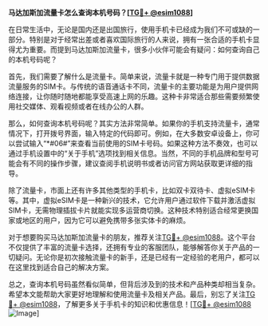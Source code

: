 **马达加斯加流量卡怎么查询本机号码？[[TG💪+ @esim1088](https://t.me/s/esim1088)]**

在日常生活中，无论是国内还是出国旅行，使用手机卡已经成为我们不可或缺的一部分。特别是对于经常出差或者喜欢国际旅行的人来说，拥有一张合适的手机卡显得尤为重要。而提到马达加斯加流量卡，很多小伙伴可能会有疑问：如何查询自己的本机号码呢？

首先，我们需要了解什么是流量卡。简单来说，流量卡就是一种专门用于提供数据流量服务的SIM卡。与传统的语音通话卡不同，流量卡的主要功能是为用户提供网络连接，让你随时随地都能享受高速上网的乐趣。这种卡非常适合那些需要频繁使用社交媒体、观看视频或者在线办公的人群。

那么，如何查询本机号码呢？其实方法非常简单。如果你的手机支持流量卡，通常情况下，打开拨号界面，输入特定的代码即可。例如，在大多数安卓设备上，你可以尝试输入“*#06#”来查看当前使用的SIM卡号码。如果这种方法不奏效，也可以通过手机设置中的“关于手机”选项找到相关信息。当然，不同的手机品牌和型号可能会有不同的操作步骤，建议查阅手机说明书或者访问官方网站获取更详细的指导。

除了流量卡，市面上还有许多其他类型的手机卡，比如双卡双待卡、虚拟eSIM卡等。其中，虚拟eSIM卡是一种新兴的技术，它允许用户通过软件下载并激活虚拟SIM卡，无需物理插拔卡片就能实现多运营商切换。这种技术特别适合经常更换国家或地区的用户，因为它可以避免携带多张实体卡的麻烦。

对于想要购买马达加斯加流量卡的朋友，推荐关注[TG💪+ @esim1088](https://t.me/s/esim1088)。这个平台不仅提供了丰富的流量卡选择，还拥有专业的客服团队，能够解答你关于产品的一切疑问。无论你是初次接触流量卡的新手，还是已经有一定经验的老用户，都可以在这里找到适合自己的解决方案。

总之，查询本机号码虽然看似简单，但背后涉及到的技术和产品种类却相当复杂。希望本文能帮助大家更好地理解和使用流量卡及相关产品。最后，别忘了关注[TG💪+ @esim1088](https://t.me/s/esim1088)，了解更多关于手机卡的知识和优惠信息！[[TG💪+ @esim1088](https://t.me/s/esim1088) ![Image](https://i.postimg.cc/4NQfJmqS/Snipaste-2025-05-13-00-14-12.png)]